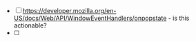 - [ ] https://developer.mozilla.org/en-US/docs/Web/API/WindowEventHandlers/onpopstate - is this actionable?
- [ ]
